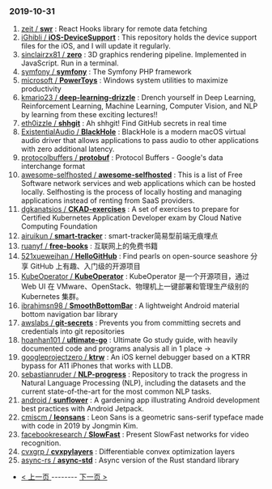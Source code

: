 ### 2019-10-31 
1. [
        zeit /
**swr**](https://github.com/zeit/swr) : React Hooks library for remote data fetching
1. [
        iGhibli /
**iOS-DeviceSupport**](https://github.com/iGhibli/iOS-DeviceSupport) : This repository holds the device support files for the iOS, and I will update it regularly.
1. [
        sinclairzx81 /
**zero**](https://github.com/sinclairzx81/zero) : 3D graphics rendering pipeline. Implemented in JavaScript. Run in a terminal.
1. [
        symfony /
**symfony**](https://github.com/symfony/symfony) : The Symfony PHP framework
1. [
        microsoft /
**PowerToys**](https://github.com/microsoft/PowerToys) : Windows system utilities to maximize productivity
1. [
        kmario23 /
**deep-learning-drizzle**](https://github.com/kmario23/deep-learning-drizzle) : Drench yourself in Deep Learning, Reinforcement Learning, Machine Learning, Computer Vision, and NLP by learning from these exciting lectures!!
1. [
        eth0izzle /
**shhgit**](https://github.com/eth0izzle/shhgit) : Ah shhgit! Find GitHub secrets in real time
1. [
        ExistentialAudio /
**BlackHole**](https://github.com/ExistentialAudio/BlackHole) : BlackHole is a modern macOS virtual audio driver that allows applications to pass audio to other applications with zero additional latency.
1. [
        protocolbuffers /
**protobuf**](https://github.com/protocolbuffers/protobuf) : Protocol Buffers - Google's data interchange format
1. [
        awesome-selfhosted /
**awesome-selfhosted**](https://github.com/awesome-selfhosted/awesome-selfhosted) : This is a list of Free Software network services and web applications which can be hosted locally. Selfhosting is the process of locally hosting and managing applications instead of renting from SaaS providers.
1. [
        dgkanatsios /
**CKAD-exercises**](https://github.com/dgkanatsios/CKAD-exercises) : A set of exercises to prepare for Certified Kubernetes Application Developer exam by Cloud Native Computing Foundation
1. [
        airuikun /
**smart-tracker**](https://github.com/airuikun/smart-tracker) : smart-tracker简易型前端无痕埋点
1. [
        ruanyf /
**free-books**](https://github.com/ruanyf/free-books) : 互联网上的免费书籍
1. [
        521xueweihan /
**HelloGitHub**](https://github.com/521xueweihan/HelloGitHub) : Find pearls on open-source seashore 分享 GitHub 上有趣、入门级的开源项目
1. [
        KubeOperator /
**KubeOperator**](https://github.com/KubeOperator/KubeOperator) : KubeOperator 是一个开源项目，通过 Web UI 在 VMware、OpenStack、物理机上一键部署和管理生产级别的 Kubernetes 集群。
1. [
        ibrahimsn98 /
**SmoothBottomBar**](https://github.com/ibrahimsn98/SmoothBottomBar) : A lightweight Android material bottom navigation bar library
1. [
        awslabs /
**git-secrets**](https://github.com/awslabs/git-secrets) : Prevents you from committing secrets and credentials into git repositories
1. [
        hoanhan101 /
**ultimate-go**](https://github.com/hoanhan101/ultimate-go) : Ultimate Go study guide, with heavily documented code and programs analysis all in 1 place →
1. [
        googleprojectzero /
**ktrw**](https://github.com/googleprojectzero/ktrw) : An iOS kernel debugger based on a KTRR bypass for A11 iPhones that works with LLDB.
1. [
        sebastianruder /
**NLP-progress**](https://github.com/sebastianruder/NLP-progress) : Repository to track the progress in Natural Language Processing (NLP), including the datasets and the current state-of-the-art for the most common NLP tasks.
1. [
        android /
**sunflower**](https://github.com/android/sunflower) : A gardening app illustrating Android development best practices with Android Jetpack.
1. [
        cmiscm /
**leonsans**](https://github.com/cmiscm/leonsans) : Leon Sans is a geometric sans-serif typeface made with code in 2019 by Jongmin Kim.
1. [
        facebookresearch /
**SlowFast**](https://github.com/facebookresearch/SlowFast) : Present SlowFast networks for video recognition.
1. [
        cvxgrp /
**cvxpylayers**](https://github.com/cvxgrp/cvxpylayers) : Differentiable convex optimization layers
1. [
        async-rs /
**async-std**](https://github.com/async-rs/async-std) : Async version of the Rust standard library 

- [ < 上一页 ](https://github.com/able8/github-trending-daily-record/blob/master/2019-10-30.md) -------- [ 下一页 > ](https://github.com/able8/github-trending-daily-record/blob/master/2019-11-01.md)